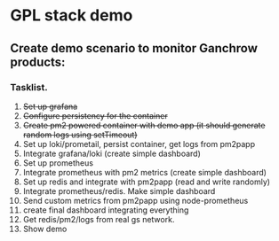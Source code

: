 # GPL stack demo

## Create demo scenario to monitor Ganchrow products:

### Tasklist.

1. ~~Set up grafana~~
2. ~~Configure persistency for the container~~
3. ~~Create pm2 powered container with demo app (it should generate random logs using setTimeout)~~
4. Set up loki/prometail, persist container, get logs from pm2papp
5. Integrate grafana/loki (create simple dashboard)
6. Set up prometheus
7. Integrate prometheus with pm2 metrics (create simple dashboard)
8. Set up redis and integrate with pm2papp (read and write randomly)
9. Integrate prometheus/redis. Make simple dashboard
9. Send custom metrics from pm2papp using node-prometheus
10. create final dashboard integrating everything
11. Get redis/pm2/logs from real gs network.
12. Show demo

